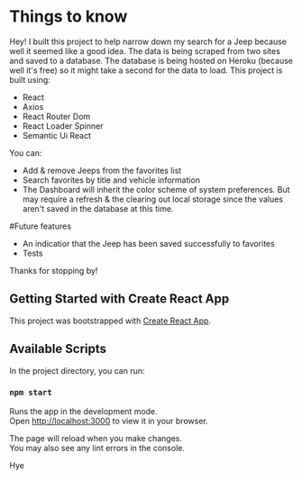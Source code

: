 # Things to know
Hey! I built this project to help narrow down my search for a Jeep because well it seemed like a good idea.  The data is being scraped from two sites and saved to a database. The database is being hosted on Heroku (because well it's free) so it might take a second for the data to load. This project is built using:
- React
- Axios
- React Router Dom
- React Loader Spinner
- Semantic Ui React


You can:
- Add & remove Jeeps from the favorites list
- Search favorites by title and vehicle information
- The Dashboard will inherit the color scheme of system preferences. But may require a refresh & the clearing out local storage since the values aren't saved in the database at this time. 

#Future features
- An indicatior that the Jeep has been saved successfully to favorites
- Tests

Thanks for stopping by!


## Getting Started with Create React App

This project was bootstrapped with [Create React App](https://github.com/facebook/create-react-app).

## Available Scripts

In the project directory, you can run:

### `npm start`

Runs the app in the development mode.\
Open [http://localhost:3000](http://localhost:3000) to view it in your browser.

The page will reload when you make changes.\
You may also see any lint errors in the console.

Hye
